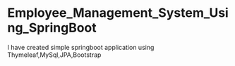 # Employee_Management_System_Using_SpringBoot
I have created simple springboot application using Thymeleaf,MySql,JPA,Bootstrap
